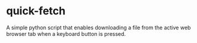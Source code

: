 # quick-fetch
A simple python script that enables downloading a file from the active web browser tab when a keyboard button is pressed.
